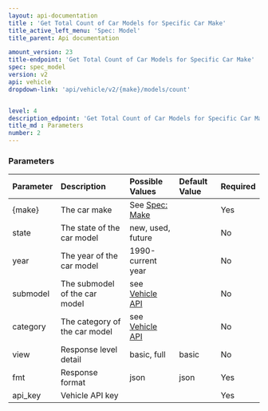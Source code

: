 ```yaml
---
layout: api-documentation
title : 'Get Total Count of Car Models for Specific Car Make'
title_active_left_menu: 'Spec: Model'
title_parent: Api documentation

amount_version: 23
title-endpoint: 'Get Total Count of Car Models for Specific Car Make'
spec: spec_model
version: v2
api: vehicle
dropdown-link: 'api/vehicle/v2/{make}/models/count'


level: 4
description_edpoint: 'Get Total Count of Car Models for Specific Car Make'
title_md : Parameters
number: 2
---
```


### Parameters

| Parameter  | Description                           | Possible Values   | Default Value | Required |
|:-----------|:--------------------------------------|:----------------- |:------------- |:-------- |
| {make} 	 | The car make 						 | See [Spec: Make](/api-documentation/vehicle/spec_make/v2/01_list_of_makes/api-description.html) | | Yes |
| state      | The state of the car model            | new, used, future |               | No       |
| year       | The year of the car model	         | 1990-current year |               | No       |
| submodel   | The submodel of the car model         | see [Vehicle API](/api-documentation/vehicle/) | | No |
| category   | The category of the car model         | see [Vehicle API](/api-documentation/vehicle/) | | No |
| view       | Response level detail                 | basic, full		 | basic         | No       |
| fmt        | Response format                       | json              | json          | Yes      |
| api_key    | Vehicle API key                       |                   |               | Yes      |

